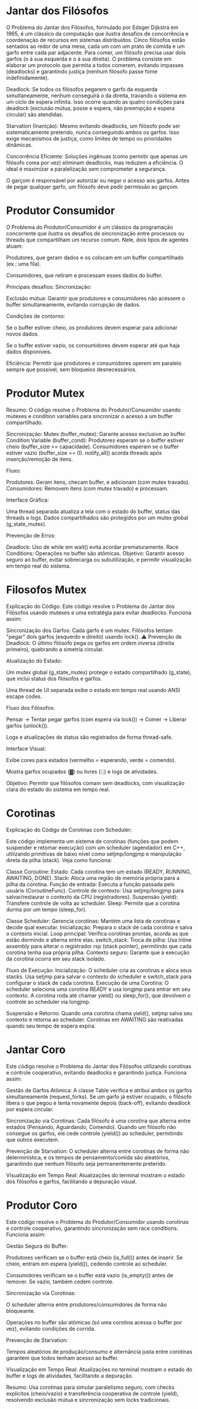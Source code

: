 # Jantar dos Filósofos

O Problema do Jantar dos Filósofos, formulado por Edsger Dijkstra em 1965, é um clássico da computação que ilustra desafios de concorrência e coordenação de recursos em sistemas distribuídos. Cinco filósofos estão sentados ao redor de uma mesa, cada um com um prato de comida e um garfo entre cada par adjacente. Para comer, um filósofo precisa usar dois garfos (o à sua esquerda e o à sua direita). O problema consiste em elaborar um protocolo que permita a todos comerem, evitando impasses (deadlocks) e garantindo justiça (nenhum filósofo passe fome indefinidamente).

Deadlock: Se todos os filósofos pegarem o garfo da esquerda simultaneamente, nenhum conseguirá o da direita, travando o sistema em um ciclo de espera infinita. Isso ocorre quando as quatro condições para deadlock (exclusão mútua, posse e espera, não preempção e espera circular) são atendidas.

Starvation (Inanição): Mesmo evitando deadlocks, um filósofo pode ser sistematicamente preterido, nunca conseguindo ambos os garfos. Isso exige mecanismos de justiça, como limites de tempo ou prioridades dinâmicas.

Concorrência Eficiente: Soluções ingênuas (como permitir que apenas um filósofo coma por vez) eliminam deadlocks, mas reduzem a eficiência. O ideal é maximizar a paralelização sem comprometer a segurança.

O garçom é responsável por autorizar ou negar o acesso aos garfos. Antes de pegar qualquer garfo, um filósofo deve pedir permissão ao garçom.

# Produtor Consumidor

O Problema do Produtor/Consumidor é um clássico da programação concorrente que ilustra os desafios de sincronização entre processos ou threads que compartilham um recurso comum. Nele, dois tipos de agentes atuam:

Produtores, que geram dados e os colocam em um buffer compartilhado (ex.: uma fila).

Consumidores, que retiram e processam esses dados do buffer.

Principais desafios:
Sincronização:

Exclusão mútua: Garantir que produtores e consumidores não acessem o buffer simultaneamente, evitando corrupção de dados.

Condições de contorno:

Se o buffer estiver cheio, os produtores devem esperar para adicionar novos dados.

Se o buffer estiver vazio, os consumidores devem esperar até que haja dados disponíveis.

Eficiência: Permitir que produtores e consumidores operem em paralelo sempre que possível, sem bloqueios desnecessários.

# Produtor Mutex

Resumo:
O código resolve o Problema do Produtor/Consumidor usando mutexes e condition variables para sincronizar o acesso a um buffer compartilhado.

Sincronização:
Mutex (buffer_mutex): Garante acesso exclusivo ao buffer.
Condition Variable (buffer_cond):
Produtores esperam se o buffer estiver cheio (buffer_size >= capacidade).
Consumidores esperam se o buffer estiver vazio (buffer_size == 0).
notify_all() acorda threads após inserção/remoção de itens.

Fluxo:

Produtores: Geram itens, checam buffer, e adicionam (com mutex travado).
Consumidores: Removem itens (com mutex travado) e processam.

Interface Gráfica:

Uma thread separada atualiza a tela com o estado do buffer, status das threads e logs.
Dados compartilhados são protegidos por um mutex global (g_state_mutex).

Prevenção de Erros:

Deadlock: Uso de while em wait() evita acordar prematuramente.
Race Conditions: Operações no buffer são atômicas.
Objetivo: Garantir acesso seguro ao buffer, evitar sobrecarga ou subutilização, e permitir visualização em tempo real do sistema.

# Filosofos Mutex

Explicação do Código:
Este código resolve o Problema do Jantar dos Filósofos usando mutexes e uma estratégia para evitar deadlocks. Funciona assim:

Sincronização dos Garfos:
Cada garfo é um mutex. Filósofos tentam "pegar" dois garfos (esquerdo e direito) usando lock().
⚠️ Prevenção de Deadlock: O último filósofo pega os garfos em ordem inversa (direita primeiro), quebrando a simetria circular.

Atualização do Estado:

Um mutex global (g_state_mutex) protege o estado compartilhado (g_state), que inclui status dos filósofos e garfos.

Uma thread de UI separada exibe o estado em tempo real usando ANSI escape codes.

Fluxo dos Filósofos:

Pensar → Tentar pegar garfos (com espera via lock()) → Comer → Liberar garfos (unlock()).

Logs e atualizações de status são registrados de forma thread-safe.

Interface Visual:

Exibe cores para estados (vermelho = esperando, verde = comendo).

Mostra garfos ocupados (▓) ou livres (░) e logs de atividades.

Objetivo: Permitir que filósofos comam sem deadlocks, com visualização clara do estado do sistema em tempo real.

# Corotinas

Explicação do Código de Corotinas com Scheduler:

Este código implementa um sistema de corotinas (funções que podem suspender e retomar execução) com um scheduler (agendador) em C++, utilizando primitivas de baixo nível como setjmp/longjmp e manipulação direta da pilha (stack). Veja como funciona:

Classe Coroutine:
Estado: Cada corotina tem um estado (READY, RUNNING, AWAITING, DONE).
Stack: Aloca uma região de memória própria para a pilha da corotina.
Função de entrada: Executa a função passada pelo usuário (CoroutineFunc).
Controle de contexto: Usa setjmp/longjmp para salvar/restaurar o contexto da CPU (registradores).
Suspensão (yield): Transfere controle de volta ao scheduler.
Sleep: Permite que a corotina durma por um tempo (sleep_for).

Classe Scheduler:
Gerencia corotinas: Mantém uma lista de corotinas e decide qual executar.
Inicialização: Prepara o stack de cada corotina e salva o contexto inicial.
Loop principal: Verifica corotinas prontas, acorda as que estão dormindo e alterna entre elas.
switch_stack:
Troca de pilha: Usa inline assembly para alterar o registrador rsp (stack pointer), permitindo que cada corotina tenha sua própria pilha.
Contexto seguro: Garante que a execução da corotina ocorra em seu stack isolado.

Fluxo de Execução:
Inicialização:
O scheduler cria as corotinas e aloca seus stacks.
Usa setjmp para salvar o contexto do scheduler e switch_stack para configurar o stack de cada corotina.
Execução de uma Corotina:
O scheduler seleciona uma corotina READY e usa longjmp para entrar em seu contexto.
A corotina roda até chamar yield() ou sleep_for(), que devolvem o controle ao scheduler via longjmp.

Suspensão e Retorno:
Quando uma corotina chama yield(), setjmp salva seu contexto e retorna ao scheduler.
Corotinas em AWAITING são reativadas quando seu tempo de espera expira.

# Jantar Coro

Este código resolve o Problema do Jantar dos Filósofos utilizando corotinas e controle cooperativo, evitando deadlocks e garantindo justiça. Funciona assim:

Gestão de Garfos Atômica:
A classe Table verifica e atribui ambos os garfos simultaneamente (request_forks). Se um garfo já estiver ocupado, o filósofo libera o que pegou e tenta novamente depois (back-off), evitando deadlock por espera circular.

Sincronização via Corotinas:
Cada filósofo é uma corotina que alterna entre estados (Pensando, Aguardando, Comendo). Quando um filósofo não consegue os garfos, ele cede controle (yield()) ao scheduler, permitindo que outros executem.

Prevenção de Starvation:
O scheduler alterna entre corotinas de forma não determinística, e os tempos de pensamento/comida são aleatórios, garantindo que nenhum filósofo seja permanentemente preterido.

Visualização em Tempo Real:
Atualizações do terminal mostram o estado dos filósofos e garfos, facilitando a depuração visual.

# Produtor Coro

Este código resolve o Problema do Produtor/Consumidor usando corotinas e controle cooperativo, garantindo sincronização sem race conditions. Funciona assim:

Gestão Segura do Buffer:

Produtores verificam se o buffer está cheio (is_full()) antes de inserir. Se cheio, entram em espera (yield()), cedendo controle ao scheduler.

Consumidores verificam se o buffer está vazio (is_empty()) antes de remover. Se vazio, também cedem controle.

Sincronização via Corotinas:

O scheduler alterna entre produtores/consumidores de forma não bloqueante.

Operações no buffer são atômicas (só uma corotina acessa o buffer por vez), evitando condições de corrida.

Prevenção de Starvation:

Tempos aleatórios de produção/consumo e alternância justa entre corotinas garantem que todos tenham acesso ao buffer.

Visualização em Tempo Real:
Atualizações no terminal mostram o estado do buffer e logs de atividades, facilitando a depuração.

Resumo: Usa corotinas para simular paralelismo seguro, com checks explícitos (cheio/vazio) e transferência cooperativa de controle (yield), resolvendo exclusão mútua e sincronização sem locks tradicionais.
